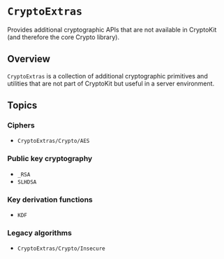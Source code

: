 # ``CryptoExtras``

Provides additional cryptographic APIs that are not available in CryptoKit (and therefore the core Crypto library).

## Overview

`CryptoExtras` is a collection of additional cryptographic primitives and utilities that are not part of CryptoKit but useful in a server environment.

## Topics

### Ciphers

- ``CryptoExtras/Crypto/AES``

### Public key cryptography

- ``_RSA``
- ``SLHDSA``

### Key derivation functions

- ``KDF``

### Legacy algorithms

- ``CryptoExtras/Crypto/Insecure``

